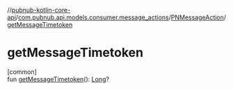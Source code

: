 //[pubnub-kotlin-core-api](../../../index.md)/[com.pubnub.api.models.consumer.message_actions](../index.md)/[PNMessageAction](index.md)/[getMessageTimetoken](get-message-timetoken.md)

# getMessageTimetoken

[common]\
fun [getMessageTimetoken](get-message-timetoken.md)(): [Long](https://kotlinlang.org/api/latest/jvm/stdlib/kotlin/-long/index.html)?
